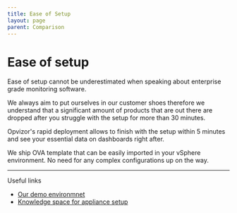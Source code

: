 ```yaml
---
title: Ease of Setup
layout: page
parent: Comparison
---
```


# Ease of setup

Ease of setup cannot be underestimated when speaking about enterprise grade monitoring software.

We always aim to put ourselves in our customer shoes therefore we understand that a significant amount of products that are out there are dropped after you struggle with the setup for more than 30 minutes.

Opvizor's rapid deployment allows to finish with the setup within 5 minutes and see your essential data on dashboards right after.

We ship OVA template that can be easily imported in your vSphere environment. No need for any complex configurations up on the way.

----

Useful links

- [Our demo environmnet](https://demoml.codenotary.io/)
- [Knowledge space for appliance setup](https://codenotary.freshdesk.com/support/solutions/articles/202000019261-installing-the-virtual-appliance)
